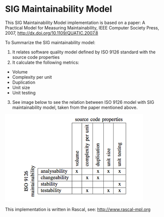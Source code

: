 SIG Maintainability Model
=========================

This SIG Maintainability Model implementation is based on a paper: A Practical Model for Measuring Maintainability, IEEE Computer Society Press, 2007, http://dx.doi.org/10.1109/QUATIC.2007.8

To Summarize the SIG maintainability model:

1. It relates software quality model defined by ISO 9126 standard with the source code properties
2. It calculate the following metrics:
  * Volume
  * Complexity per unit
  * Duplication
  * Unit size
  * Unit testing
3. See image below to see the relation between ISO 9126 model with SIG maintainability model, taken from the paper mentioned above.

![SIG Maintainability Model](misc/img/sigmm.png)

This implementation is written in Rascal, see: http://www.rascal-mpl.org

